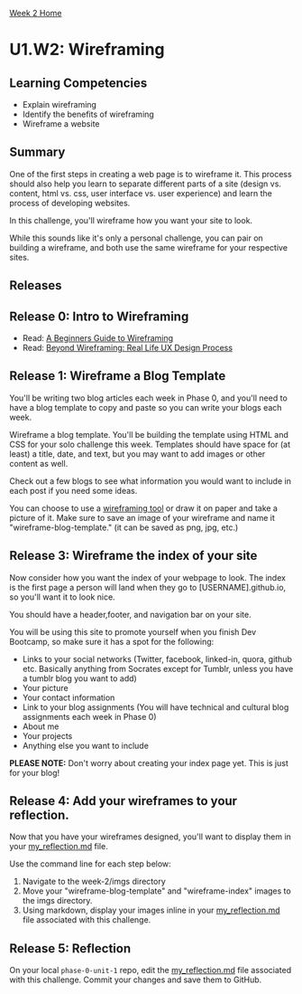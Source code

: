 [Week 2 Home](../)

# U1.W2: Wireframing

## Learning Competencies
- Explain wireframing
- Identify the benefits of wireframing
- Wireframe a website

## Summary

One of the first steps in creating a web page is to wireframe it. This process should also help you learn to separate different parts of a site (design vs. content, html vs. css, user interface vs. user experience) and learn the process of developing websites.

In this challenge, you'll wireframe how you want your site to look.

While this sounds like it's only a personal challenge, you can pair on building a wireframe, and both use the same wireframe for your respective sites.

## Releases

## Release 0: Intro to Wireframing

- Read: [A Beginners Guide to Wireframing](http://webdesign.tutsplus.com/tutorials/a-beginners-guide-to-wireframing--webdesign-7399)
- Read: [Beyond Wireframing: Real Life UX Design Process](http://uxdesign.smashingmagazine.com/2012/08/29/beyond-wireframing-real-life-ux-design-process/)

## Release 1: Wireframe a Blog Template
You'll be writing two blog articles each week in Phase 0, and you'll need to have a blog template to copy and paste so you can write your blogs each week.

Wireframe a blog template. You'll be building the template using HTML and CSS for your solo challenge this week. Templates should have space for (at least) a title, date, and text, but you may want to add images or other content as well.

Check out a few blogs to see what information you would want to include in each post if you need some ideas.

You can choose to use a [wireframing tool](http://mashable.com/2010/07/15/wireframing-tools/) or draw it on paper and take a picture of it. Make sure to save an image of your wireframe and name it "wireframe-blog-template." (it can be saved as png, jpg, etc.)

## Release 3: Wireframe the index of your site
Now consider how you want the index of your webpage to look. The index is the first page a person will land when they go to [USERNAME].github.io, so you'll want it to look nice.

You should have a header,footer, and navigation bar on your site.

You will be using this site to promote yourself when you finish Dev Bootcamp, so make sure it has a spot for the following:

  - Links to your social networks (Twitter, facebook, linked-in, quora, github etc. Basically anything from Socrates except for Tumblr, unless you have a tumblr blog you want to add)
  - Your picture
  - Your contact information
  - Link to your blog assignments (You will have technical and cultural blog assignments each week in Phase 0)
  - About me
  - Your projects
  - Anything else you want to include

**PLEASE NOTE:** Don't worry about creating your index page yet. This is just for your blog!

## Release 4: Add your wireframes to your reflection.

Now that you have your wireframes designed, you'll want to display them in your [my_reflection.md](my_reflection.md) file.

Use the command line for each step below:
  1. Navigate to the week-2/imgs directory
  2. Move your "wireframe-blog-template" and "wireframe-index" images to the imgs directory.
  3. Using markdown, display your images inline in your [my_reflection.md](my_reflection.md) file associated with this challenge.

## Release 5: Reflection
On your local `phase-0-unit-1` repo, edit the [my_reflection.md](my_reflection.md) file associated with this challenge. Commit your changes and save them to GitHub.